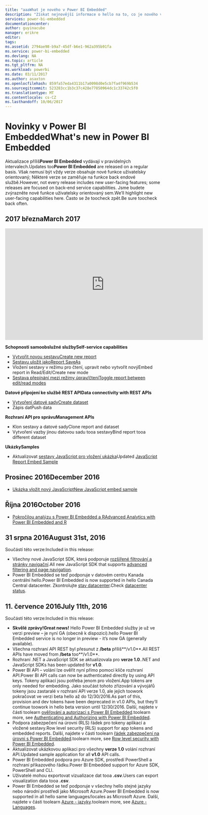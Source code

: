 ```yaml
---
title: "aaaWhat je nového v Power BI Embedded"
description: "Získat nejnovější informace o hello na to, co je nového v Power BI Embedded"
services: power-bi-embedded
documentationcenter: 
author: guyinacube
manager: erikre
editor: 
tags: 
ms.assetid: 2794ae98-b9a7-45df-b6e1-962a395b91fa
ms.service: power-bi-embedded
ms.devlang: NA
ms.topic: article
ms.tgt_pltfrm: NA
ms.workload: powerbi
ms.date: 03/11/2017
ms.author: asaxton
ms.openlocfilehash: 859fa57eda4311b17a0098d0e5cb7fa4f969b534
ms.sourcegitcommit: 523283cc1b3c37c428e77850964dc1c33742c5f0
ms.translationtype: MT
ms.contentlocale: cs-CZ
ms.lasthandoff: 10/06/2017
---
```

# <a name="whats-new-in-power-bi-embedded"></a><span data-ttu-id="ef298-103">Novinky v Power BI Embedded</span><span class="sxs-lookup"><span data-stu-id="ef298-103">What's new in Power BI Embedded</span></span>

<span data-ttu-id="ef298-104">Aktualizace příliš**Power BI Embedded** vydávají v pravidelných intervalech.</span><span class="sxs-lookup"><span data-stu-id="ef298-104">Updates too**Power BI Embedded** are released on a regular basis.</span></span> <span data-ttu-id="ef298-105">Však nemusí být vždy verze obsahuje nové funkce uživatelsky orientovaný; Některé verze se zaměřuje na funkce back endové službě.</span><span class="sxs-lookup"><span data-stu-id="ef298-105">However, not every release includes new user-facing features; some releases are focused on back-end service capabilities.</span></span> <span data-ttu-id="ef298-106">Jsme budete zvýrazněte nové funkce uživatelsky orientovaný sem.</span><span class="sxs-lookup"><span data-stu-id="ef298-106">We’ll highlight new user-facing capabilities here.</span></span> <span data-ttu-id="ef298-107">Často se že toocheck zpět.</span><span class="sxs-lookup"><span data-stu-id="ef298-107">Be sure toocheck back often.</span></span>

## <a name="march-2017"></a><span data-ttu-id="ef298-108">2017 března</span><span class="sxs-lookup"><span data-stu-id="ef298-108">March 2017</span></span>

<iframe width="640" height="360" src="https://www.youtube.com/embed/ibuN4DzCl5c?showinfo=0" frameborder="0" allowfullscreen></iframe>

<span data-ttu-id="ef298-109">**Schopnosti samoobslužné služby**</span><span class="sxs-lookup"><span data-stu-id="ef298-109">**Self-service capabilities**</span></span>

* [<span data-ttu-id="ef298-110">Vytvořit novou sestavu</span><span class="sxs-lookup"><span data-stu-id="ef298-110">Create new report</span></span>](power-bi-embedded-create-report-from-dataset.md)
* [<span data-ttu-id="ef298-111">Sestavu uložit jako</span><span class="sxs-lookup"><span data-stu-id="ef298-111">Report SaveAs</span></span>](power-bi-embedded-save-reports.md)
* <span data-ttu-id="ef298-112">Vložení sestavy v režimu pro čtení, upravit nebo vytvořit nový</span><span class="sxs-lookup"><span data-stu-id="ef298-112">Embed report in Read/Edit/Create new mode</span></span> 
* [<span data-ttu-id="ef298-113">Sestava přepínání mezi režimy úprav/čtení</span><span class="sxs-lookup"><span data-stu-id="ef298-113">Toggle report between edit/read modes</span></span>](power-bi-embedded-toggle-mode.md)

<span data-ttu-id="ef298-114">**Datové připojení ke službě REST API**</span><span class="sxs-lookup"><span data-stu-id="ef298-114">**Data connectivity with REST APIs**</span></span>

* [<span data-ttu-id="ef298-115">Vytvoření datové sady</span><span class="sxs-lookup"><span data-stu-id="ef298-115">Create dataset</span></span>](https://msdn.microsoft.com/library/azure/mt778875.aspx)
* <span data-ttu-id="ef298-116">Zápis dat</span><span class="sxs-lookup"><span data-stu-id="ef298-116">Push data</span></span> 

<span data-ttu-id="ef298-117">**Rozhraní API pro správu**</span><span class="sxs-lookup"><span data-stu-id="ef298-117">**Management APIs**</span></span>

* <span data-ttu-id="ef298-118">Klon sestavy a datové sady</span><span class="sxs-lookup"><span data-stu-id="ef298-118">Clone report and dataset</span></span>
* <span data-ttu-id="ef298-119">Vytvoření vazby jinou datovou sadu tooa sestavy</span><span class="sxs-lookup"><span data-stu-id="ef298-119">Bind report tooa different dataset</span></span>

<span data-ttu-id="ef298-120">**Ukázky**</span><span class="sxs-lookup"><span data-stu-id="ef298-120">**Samples**</span></span>

* <span data-ttu-id="ef298-121">Aktualizovat [sestavy JavaScript pro vložení ukázka](https://microsoft.github.io/PowerBI-JavaScript/demo)</span><span class="sxs-lookup"><span data-stu-id="ef298-121">Updated [JavaScript Report Embed Sample](https://microsoft.github.io/PowerBI-JavaScript/demo)</span></span>

## <a name="december-2016"></a><span data-ttu-id="ef298-122">Prosinec 2016</span><span class="sxs-lookup"><span data-stu-id="ef298-122">December 2016</span></span>

* [<span data-ttu-id="ef298-123">Ukázka vložit nový JavaScript</span><span class="sxs-lookup"><span data-stu-id="ef298-123">New JavaScript embed sample</span></span>](https://microsoft.github.io/PowerBI-JavaScript/demo/)

## <a name="october-2016"></a><span data-ttu-id="ef298-124">Října 2016</span><span class="sxs-lookup"><span data-stu-id="ef298-124">October 2016</span></span>

* [<span data-ttu-id="ef298-125">Pokročilou analýzu s Power BI Embedded a R</span><span class="sxs-lookup"><span data-stu-id="ef298-125">Advanced Analytics with Power BI Embedded and R</span></span>](https://powerbi.microsoft.com/blog/r-in-pbie/)

## <a name="august-31st-2016"></a><span data-ttu-id="ef298-126">31 srpna 2016</span><span class="sxs-lookup"><span data-stu-id="ef298-126">August 31st, 2016</span></span>
<span data-ttu-id="ef298-127">Součástí této verze:</span><span class="sxs-lookup"><span data-stu-id="ef298-127">Included in this release:</span></span>

* <span data-ttu-id="ef298-128">Všechny nové JavaScript SDK, která podporuje [rozšířené filtrování a stránky navigační](power-bi-embedded-interact-with-reports.md).</span><span class="sxs-lookup"><span data-stu-id="ef298-128">All new JavaScript SDK that supports [advanced filtering and page navigation](power-bi-embedded-interact-with-reports.md).</span></span>
* <span data-ttu-id="ef298-129">Power BI Embedded se teď podporuje v datovém centru Kanada centrální hello.</span><span class="sxs-lookup"><span data-stu-id="ef298-129">Power BI Embedded is now supported in hello Canada Central datacenter.</span></span> <span data-ttu-id="ef298-130">Zkontrolujte [stav datacenter](https://azure.microsoft.com/status/).</span><span class="sxs-lookup"><span data-stu-id="ef298-130">Check [datacenter status](https://azure.microsoft.com/status/).</span></span>

## <a name="july-11th-2016"></a><span data-ttu-id="ef298-131">11. července 2016</span><span class="sxs-lookup"><span data-stu-id="ef298-131">July 11th, 2016</span></span>
<span data-ttu-id="ef298-132">Součástí této verze:</span><span class="sxs-lookup"><span data-stu-id="ef298-132">Included in this release:</span></span>

* <span data-ttu-id="ef298-133">**Skvělé zprávy!**</span><span class="sxs-lookup"><span data-stu-id="ef298-133">**Great news!**</span></span> <span data-ttu-id="ef298-134">Hello Power BI Embedded služby je už ve verzi preview – je nyní GA (obecně k dispozici).</span><span class="sxs-lookup"><span data-stu-id="ef298-134">hello Power BI Embedded service is no longer in preview - it’s now GA (generally available).</span></span>  
* <span data-ttu-id="ef298-135">Všechna rozhraní API REST byl přesunut z **/beta** příliš**/v1.0**.</span><span class="sxs-lookup"><span data-stu-id="ef298-135">All REST APIs have moved from **/beta** too**/v1.0**.</span></span>
* <span data-ttu-id="ef298-136">Rozhraní .NET a JavaScript SDK se aktualizovala pro **verze 1.0**.</span><span class="sxs-lookup"><span data-stu-id="ef298-136">.NET and JavaScript SDKs has been updated for **v1.0**.</span></span>
* <span data-ttu-id="ef298-137">Power BI API – volání lze ověřit nyní přímo pomocí klíče rozhraní API.</span><span class="sxs-lookup"><span data-stu-id="ef298-137">Power BI API calls can now be authenticated directly by using API keys.</span></span> <span data-ttu-id="ef298-138">Tokeny aplikací jsou potřeba jenom pro vložení.</span><span class="sxs-lookup"><span data-stu-id="ef298-138">App tokens are only needed for embedding.</span></span> <span data-ttu-id="ef298-139">Jako součást tohoto zřizování a vývojářů tokeny jsou zastaralé v rozhraní API verze 1.0, ale jejich toowork pokračovat ve verzi beta hello až do 12/30/2016.</span><span class="sxs-lookup"><span data-stu-id="ef298-139">As part of this, provision and dev tokens have been deprecated in v1.0 APIs, but they’ll continue toowork in hello beta version until 12/30/2016.</span></span> <span data-ttu-id="ef298-140">Další, najdete v části toolearn [ověřování a autorizaci s Power BI Embedded](power-bi-embedded-app-token-flow.md).</span><span class="sxs-lookup"><span data-stu-id="ef298-140">toolearn more, see [Authenticating and Authorizing with Power BI Embedded](power-bi-embedded-app-token-flow.md).</span></span>
* <span data-ttu-id="ef298-141">Podpora zabezpečení na úrovni (RLS) řádek pro tokeny aplikací a vložené sestavy.</span><span class="sxs-lookup"><span data-stu-id="ef298-141">Row level security (RLS) support for app tokens and embedded reports.</span></span> <span data-ttu-id="ef298-142">Další, najdete v části toolearn [řádek zabezpečení na úrovni s Power BI Embedded](power-bi-embedded-rls.md).</span><span class="sxs-lookup"><span data-stu-id="ef298-142">toolearn more, see [Row level security with Power BI Embedded](power-bi-embedded-rls.md).</span></span>
* <span data-ttu-id="ef298-143">Aktualizovat ukázkovou aplikaci pro všechny **verze 1.0** volání rozhraní API.</span><span class="sxs-lookup"><span data-stu-id="ef298-143">Updated sample application for all **v1.0** API calls.</span></span>
* <span data-ttu-id="ef298-144">Power BI Embedded podpora pro Azure SDK, prostředí PowerShell a rozhraní příkazového řádku.</span><span class="sxs-lookup"><span data-stu-id="ef298-144">Power BI Embedded support for Azure SDK, PowerShell and CLI.</span></span>
* <span data-ttu-id="ef298-145">Uživatelé mohou exportovat vizualizace dat tooa **.csv**.</span><span class="sxs-lookup"><span data-stu-id="ef298-145">Users can export visualization data tooa **.csv**.</span></span>
* <span data-ttu-id="ef298-146">Power BI Embedded se teď podporuje v všechny hello stejné jazyky nebo národní prostředí jako Microsoft Azure.</span><span class="sxs-lookup"><span data-stu-id="ef298-146">Power BI Embedded is now supported in all hello same languages/locales as Microsoft Azure.</span></span> <span data-ttu-id="ef298-147">Další, najdete v části toolearn [Azure - jazyky](http://social.technet.microsoft.com/wiki/contents/articles/4234.windows-azure-extent-of-localization.aspx).</span><span class="sxs-lookup"><span data-stu-id="ef298-147">toolearn more, see  [Azure - Languages](http://social.technet.microsoft.com/wiki/contents/articles/4234.windows-azure-extent-of-localization.aspx).</span></span>

